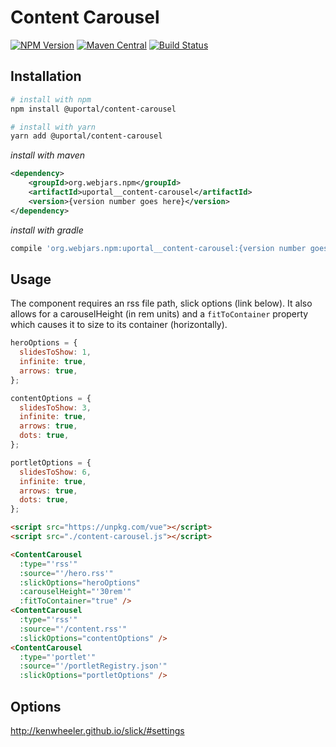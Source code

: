 # Content Carousel

[![NPM Version](https://img.shields.io/npm/v/@uportal/content-carousel.svg)](https://www.npmjs.com/package/@uportal/content-carousel)
[![Maven Central](https://maven-badges.herokuapp.com/maven-central/org.webjars.npm/uportal__content-carousel/badge.svg)](https://maven-badges.herokuapp.com/maven-central/org.webjars.npm/uportal__content-carousel)
[![Build Status](https://travis-ci.org/uPortal-contrib/uPortal-web-components.svg?branch=master)](https://travis-ci.org/uPortal-contrib/uPortal-web-components)

## Installation

```bash
# install with npm
npm install @uportal/content-carousel

# install with yarn
yarn add @uportal/content-carousel
```

_install with maven_

```xml
<dependency>
    <groupId>org.webjars.npm</groupId>
    <artifactId>uportal__content-carousel</artifactId>
    <version>{version number goes here}</version>
</dependency>
```

_install with gradle_

```gradle
compile 'org.webjars.npm:uportal__content-carousel:{version number goes here}'
```

## Usage

The component requires an rss file path, slick options (link below). It also allows for a carouselHeight (in rem units) and a `fitToContainer` property which causes it to size to its container (horizontally).

```javascript
heroOptions = {
  slidesToShow: 1,
  infinite: true,
  arrows: true,
};

contentOptions = {
  slidesToShow: 3,
  infinite: true,
  arrows: true,
  dots: true,
};

portletOptions = {
  slidesToShow: 6,
  infinite: true,
  arrows: true,
  dots: true,
};
```

```html
<script src="https://unpkg.com/vue"></script>
<script src="./content-carousel.js"></script>

<ContentCarousel
  :type="'rss'"
  :source="'/hero.rss'"
  :slickOptions="heroOptions"
  :carouselHeight="'30rem'"
  :fitToContainer="true" />
<ContentCarousel
  :type="'rss'"
  :source="'/content.rss'"
  :slickOptions="contentOptions" />
<ContentCarousel
  :type="'portlet'"
  :source="'/portletRegistry.json'"
  :slickOptions="portletOptions" />
```

## Options

<http://kenwheeler.github.io/slick/#settings>

